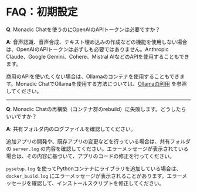 # FAQ：初期設定

**Q**: Monadic Chatを使うのにOpenAIのAPIトークンは必要ですか？

**A**: 音声認識、音声合成、テキスト埋め込みの作成などの機能を使用しない場合は、OpenAIのAPIトークンは必ずしも必要ではありません。Anthropic Claude、Google Gemini、Cohere、Mistral AIなどのAPIを使用することもできます。

商用のAPIを使いたくない場合は、Ollamaのコンテナを使用することもできます。Monadic ChatでOllamaを使用する方法については、[Ollamaの利用](../advanced-topics/ollama.md) を参照してください。

---

**Q**: Monadic Chatの再構築（コンテナ群のrebuild）に失敗します。どうしたらいいですか？

**A**: 共有フォルダ内のログファイルを確認してください。

追加アプリの開発や、既存アプリの変更などを行っている場合は、共有フォルダの `server.log` の内容を確認してください。エラーメッセージが表示されている場合は、その内容に基づいて、アプリのコードの修正を行ってください。

`pysetup.log` を使ってPythonコンテナにライブラリを追加している場合は、`docker_build.log` にエラーメッセージが表示されることがあります。エラーメッセージを確認して、インストールスクリプトを修正してください。

